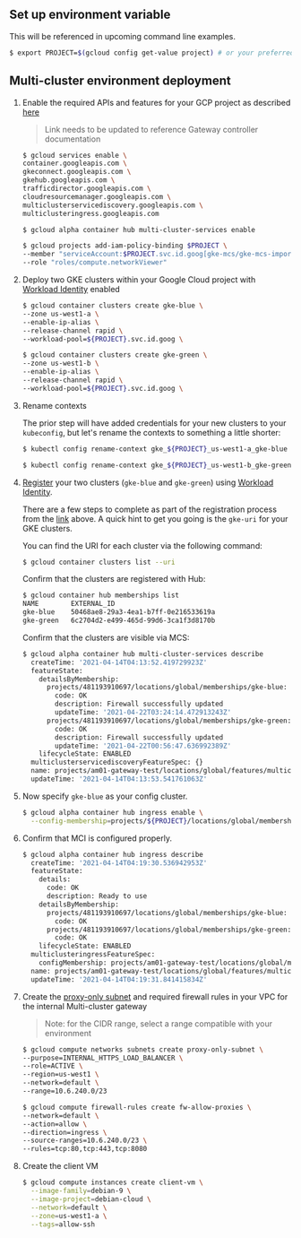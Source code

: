 ## Set up environment variable

This will be referenced in upcoming command line examples.

```bash
$ export PROJECT=$(gcloud config get-value project) # or your preferred project
```

## Multi-cluster environment deployment


1. Enable the required APIs and features for your GCP project as described [here](https://cloud.google.com/kubernetes-engine/docs/how-to/multi-cluster-ingress-setup#before_you_begin)

    > Link needs to be updated to reference Gateway controller documentation

    ```bash
    $ gcloud services enable \
    container.googleapis.com \
    gkeconnect.googleapis.com \
    gkehub.googleapis.com \
    trafficdirector.googleapis.com \
    cloudresourcemanager.googleapis.com \
    multiclusterservicediscovery.googleapis.com \
    multiclusteringress.googleapis.com

    $ gcloud alpha container hub multi-cluster-services enable

    $ gcloud projects add-iam-policy-binding $PROJECT \
    --member "serviceAccount:$PROJECT.svc.id.goog[gke-mcs/gke-mcs-importer]" \
    --role "roles/compute.networkViewer"
    ```
  
    

2. Deploy two GKE clusters within your Google Cloud project with [Workload Identity](https://cloud.google.com/kubernetes-engine/docs/how-to/workload-identity) enabled

    ```bash
    $ gcloud container clusters create gke-blue \
    --zone us-west1-a \
    --enable-ip-alias \
    --release-channel rapid \
    --workload-pool=${PROJECT}.svc.id.goog \

    $ gcloud container clusters create gke-green \
    --zone us-west1-b \
    --enable-ip-alias \
    --release-channel rapid \
    --workload-pool=${PROJECT}.svc.id.goog \
    ```

3. Rename contexts

    The prior step will have added credentials for your new clusters to your `kubeconfig`, but let's rename the contexts to something a little shorter:

    ```bash
    $ kubectl config rename-context gke_${PROJECT}_us-west1-a_gke-blue gke-blue

    $ kubectl config rename-context gke_${PROJECT}_us-west1-b_gke-green gke-green
    ```

4. [Register](https://cloud.google.com/anthos/multicluster-management/connect/registering-a-cluster) your two clusters (`gke-blue` and `gke-green`) using [Workload Identity](https://cloud.google.com/kubernetes-engine/docs/how-to/workload-identity). 

    There are a few steps to complete as part of the registration process from the [link](https://cloud.google.com/anthos/multicluster-management/connect/registering-a-cluster) above. A quick hint to get you going is the `gke-uri` for your GKE clusters. 

    You can find the URI for each cluster via the following command:

    ```bash
    $ gcloud container clusters list --uri
    ```

    Confirm that the clusters are registered with Hub:

    ```bash
    $ gcloud container hub memberships list
    NAME        EXTERNAL_ID
    gke-blue    50468ae8-29a3-4ea1-b7ff-0e216533619a
    gke-green   6c2704d2-e499-465d-99d6-3ca1f3d8170b
    ```
    Confirm that the clusters are visible via MCS:

    ```bash
    $ gcloud alpha container hub multi-cluster-services describe
      createTime: '2021-04-14T04:13:52.419729923Z'
      featureState:
        detailsByMembership:
          projects/481193910697/locations/global/memberships/gke-blue:
            code: OK
            description: Firewall successfully updated
            updateTime: '2021-04-22T03:24:14.472913243Z'
          projects/481193910697/locations/global/memberships/gke-green:
            code: OK
            description: Firewall successfully updated
            updateTime: '2021-04-22T00:56:47.636992389Z'
        lifecycleState: ENABLED
      multiclusterservicediscoveryFeatureSpec: {}
      name: projects/am01-gateway-test/locations/global/features/multiclusterservicediscovery
      updateTime: '2021-04-14T04:13:53.541761063Z'
    ```

5. Now specify `gke-blue` as your config cluster.

    ```bash
    $ gcloud alpha container hub ingress enable \
      --config-membership=projects/${PROJECT}/locations/global/memberships/gke-blue
    ```

6. Confirm that MCI is configured properly.

    ```bash
    $ gcloud alpha container hub ingress describe
      createTime: '2021-04-14T04:19:30.536942953Z'
      featureState:
        details:
          code: OK
          description: Ready to use
        detailsByMembership:
          projects/481193910697/locations/global/memberships/gke-blue:
            code: OK
          projects/481193910697/locations/global/memberships/gke-green:
            code: OK
        lifecycleState: ENABLED
      multiclusteringressFeatureSpec:
        configMembership: projects/am01-gateway-test/locations/global/memberships/gke-blue
      name: projects/am01-gateway-test/locations/global/features/multiclusteringress
      updateTime: '2021-04-14T04:19:31.841415834Z'
    ```
7. Create the [proxy-only subnet](https://cloud.google.com/load-balancing/docs/l7-internal/proxy-only-subnets) and required firewall rules in your VPC for the internal Multi-cluster gateway

    > Note: for the CIDR range, select a range compatible with your environment

    ```bash
    $ gcloud compute networks subnets create proxy-only-subnet \
    --purpose=INTERNAL_HTTPS_LOAD_BALANCER \
    --role=ACTIVE \
    --region=us-west1 \
    --network=default \
    --range=10.6.240.0/23
    ```

    ```bash
    $ gcloud compute firewall-rules create fw-allow-proxies \
    --network=default \
    --action=allow \
    --direction=ingress \
    --source-ranges=10.6.240.0/23 \
    --rules=tcp:80,tcp:443,tcp:8080
    ```

8. Create the client VM

    ```bash
    $ gcloud compute instances create client-vm \
      --image-family=debian-9 \
      --image-project=debian-cloud \
      --network=default \
      --zone=us-west1-a \
      --tags=allow-ssh
    ```
